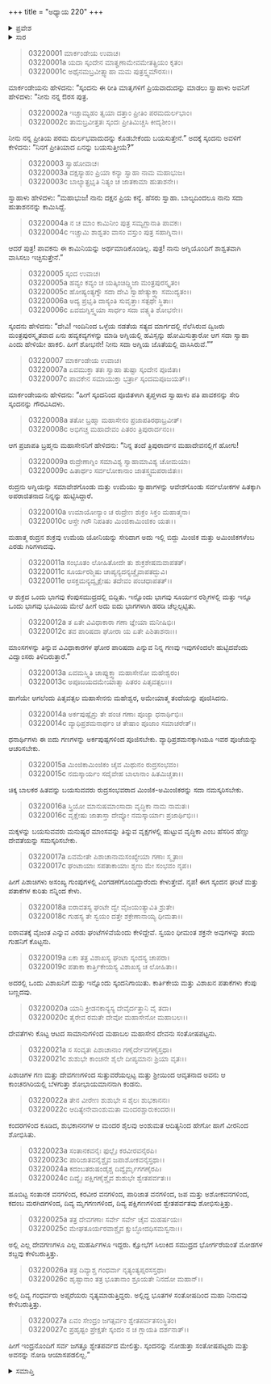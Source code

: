 +++
title = "ಅಧ್ಯಾಯ 220"
+++

<details><summary>ಪ್ರವೇಶ</summary>


।।   ಓಂ ಓಂ ನಮೋ ನಾರಾಯಣಾಯ।।   ಶ್ರೀ ವೇದವ್ಯಾಸಾಯ ನಮಃ ।।

ಶ್ರೀ ಕೃಷ್ಣದ್ವೈಪಾಯನ ವೇದವ್ಯಾಸ ವಿರಚಿತ  

**ಶ್ರೀ ಮಹಾಭಾರತ**

**ಆರಣ್ಯಕ ಪರ್ವ**

**ಮಾರ್ಕಂಡೇಯಸಮಸ್ಯಾ ಪರ್ವ**

**ಅಧ್ಯಾಯ 220**

</details>


<details><summary>ಸಾರ</summary>

ಸ್ವಾಹಾಳು ಅಗ್ನಿಯನ್ನು ಸೇರಿದುದು (1-7). ಬ್ರಹ್ಮನ ಸೂಚನೆಯಂತೆ ಸ್ಕಂದನು ಶಿವ-ಉಮೆಯರನ್ನು ತಂದೆ ತಾಯಿಯರಂತೆ ಪೂಜಿಸಿದ್ದು (8-13). ಶ್ವೇತಪರ್ವತದಲ್ಲಿ ಉತ್ಸವ (14-27).

</details>


> 03220001 ಮಾರ್ಕಂಡೇಯ ಉವಾಚ।  
03220001a ಯದಾ ಸ್ಕಂದೇನ ಮಾತೄಣಾಮೇವಮೇತತ್ಪ್ರಿಯಂ ಕೃತಂ।  
03220001c ಅಥೈನಮಬ್ರವೀತ್ಸ್ವಾಹಾ ಮಮ ಪುತ್ರಸ್ತ್ವಮೌರಸಃ।।

ಮಾರ್ಕಂಡೇಯನು ಹೇಳಿದನು: “ಸ್ಕಂದನು ಈ ರೀತಿ ಮಾತೃಗಳಿಗೆ ಪ್ರಿಯವಾದುದನ್ನು ಮಾಡಲು ಸ್ವಾಹಾಳು ಅವನಿಗೆ ಹೇಳಿದಳು: “ನೀನು ನನ್ನ ಔರಸ ಪುತ್ರ.

> 03220002a ಇಚ್ಚಾಮ್ಯಹಂ ತ್ವಯಾ ದತ್ತಾಂ ಪ್ರೀತಿಂ ಪರಮದುರ್ಲಭಾಂ।   
03220002c ತಾಮಬ್ರವೀತ್ತತಃ ಸ್ಕಂದಃ ಪ್ರೀತಿಮಿಚ್ಚಸಿ ಕೀದೃಶೀಂ।।

ನೀನು ನನ್ನ ಪ್ರೀತಿಯ ಪರಮ ದುರ್ಲಭವಾದುದನ್ನು ಕೊಡಬೇಕೆಂದು ಬಯಸುತ್ತೇನೆ.” ಅದಕ್ಕೆ ಸ್ಕಂದನು ಅವಳಿಗೆ ಕೇಳಿದನು: “ನಿನಗೆ ಪ್ರೀತಿಯಾದ ಏನನ್ನು ಬಯಸುತ್ತೀಯೆ?”

> 03220003 ಸ್ವಾಹೋವಾಚ।  
03220003a ದಕ್ಷಸ್ಯಾಹಂ ಪ್ರಿಯಾ ಕನ್ಯಾ ಸ್ವಾಹಾ ನಾಮ ಮಹಾಭುಜ।  
03220003c ಬಾಲ್ಯಾತ್ಪ್ರಭೃತಿ ನಿತ್ಯಂ ಚ ಜಾತಕಾಮಾ ಹುತಾಶನೇ।।

ಸ್ವಾಹಾಳು ಹೇಳಿದಳು: “ಮಹಾಭುಜ! ನಾನು ದಕ್ಷನ ಪ್ರಿಯ ಕನ್ಯೆ. ಹೆಸರು ಸ್ವಾಹಾ. ಬಾಲ್ಯದಿಂದಲೂ ನಾನು ಸದಾ ಹುತಾಶನನನ್ನು ಕಾಮಿಸಿದ್ದೆ.

> 03220004a ನ ಚ ಮಾಂ ಕಾಮಿನೀಂ ಪುತ್ರ ಸಮ್ಯಗ್ಜಾನಾತಿ ಪಾವಕಃ।   
03220004c ಇಚ್ಚಾಮಿ ಶಾಶ್ವತಂ ವಾಸಂ ವಸ್ತುಂ ಪುತ್ರ ಸಹಾಗ್ನಿನಾ।।

ಆದರೆ ಪುತ್ರ! ಪಾವಕನು ಈ ಕಾಮಿನಿಯನ್ನು ಅರ್ಥಮಾಡಿಕೊಂಡಿಲ್ಲ. ಪುತ್ರ! ನಾನು ಅಗ್ನಿಯೊಂದಿಗೆ ಶಾಶ್ವತವಾಗಿ ವಾಸಿಸಲು ಇಚ್ಛಿಸುತ್ತೇನೆ.”

> 03220005 ಸ್ಕಂದ ಉವಾಚ।  
03220005a ಹವ್ಯಂ ಕವ್ಯಂ ಚ ಯತ್ಕಿಂಚಿದ್ದ್ವಿಜಾ ಮಂತ್ರಪುರಸ್ಕೃತಂ।  
03220005c ಹೋಷ್ಯಂತ್ಯಗ್ನೌ ಸದಾ ದೇವಿ ಸ್ವಾಹೇತ್ಯುಕ್ತ್ವಾ ಸಮುದ್ಯತಂ।।  
03220006a ಅದ್ಯ ಪ್ರಭೃತಿ ದಾಸ್ಯಂತಿ ಸುವೃತ್ತಾಃ ಸತ್ಪಥೇ ಸ್ಥಿತಾಃ।  
03220006c ಏವಮಗ್ನಿಸ್ತ್ವಯಾ ಸಾರ್ಧಂ ಸದಾ ವತ್ಸ್ಯತಿ ಶೋಭನೇ।।

ಸ್ಕಂದನು ಹೇಳಿದನು: “ದೇವಿ! ಇಂದಿನಿಂದ ಒಳ್ಳೆಯ ನಡತೆಯ ಸತ್ಯದ ಮಾರ್ಗದಲ್ಲಿ ನೆಲೆಸಿರುವ ದ್ವಿಜರು ಮಂತ್ರಪುರಸ್ಕೃತವಾದ ಏನು ಹವ್ಯಕವ್ಯಗಳನ್ನು ಮಾಡಿ ಅಗ್ನಿಯಲ್ಲಿ ಹವಿಸ್ಸನ್ನು ಹೋಮಿಸುತ್ತಾರೋ ಆಗ ಸದಾ ಸ್ವಾಹಾ ಎಂದು ಹೇಳಿಯೇ ಹಾಕಲಿ. ಹೀಗೆ ಶೋಭನೇ! ನೀನು ಸದಾ ಅಗ್ನಿಯ ಜೊತೆಯಲ್ಲಿ ವಾಸಿಸಿರುವೆ.””

> 03220007 ಮಾರ್ಕಂಡೇಯ ಉವಾಚ।  
03220007a ಏವಮುಕ್ತಾ ತತಃ ಸ್ವಾಹಾ ತುಷ್ಟಾ ಸ್ಕಂದೇನ ಪೂಜಿತಾ।  
03220007c ಪಾವಕೇನ ಸಮಾಯುಕ್ತಾ ಭರ್ತ್ರಾ ಸ್ಕಂದಮಪೂಜಯತ್।।

ಮಾರ್ಕಂಡೇಯನು ಹೇಳಿದನು: “ಹೀಗೆ ಸ್ಕಂದನಿಂದ ಪೂಜಿತಳಾಗಿ ತೃಪ್ತಳಾದ ಸ್ವಾಹಾಳು ಪತಿ ಪಾವಕನನ್ನು ಸೇರಿ ಸ್ಕಂದನನ್ನು ಗೌರವಿಸಿದಳು.

> 03220008a ತತೋ ಬ್ರಹ್ಮಾ ಮಹಾಸೇನಂ ಪ್ರಜಾಪತಿರಥಾಬ್ರವೀತ್।  
03220008c ಅಭಿಗಚ್ಚ ಮಹಾದೇವಂ ಪಿತರಂ ತ್ರಿಪುರಾರ್ದನಂ।।

ಆಗ ಪ್ರಜಾಪತಿ ಬ್ರಹ್ಮನು ಮಹಾಸೇನನಿಗೆ ಹೇಳಿದನು: “ನಿನ್ನ ತಂದೆ ತ್ರಿಪುರಾರ್ದನ ಮಹಾದೇವನಲ್ಲಿಗೆ ಹೋಗು!

> 03220009a ರುದ್ರೇಣಾಗ್ನಿಂ ಸಮಾವಿಶ್ಯ ಸ್ವಾಹಾಮಾವಿಶ್ಯ ಚೋಮಯಾ।  
03220009c ಹಿತಾರ್ಥಂ ಸರ್ವಲೋಕಾನಾಂ ಜಾತಸ್ತ್ವಮಪರಾಜಿತಃ।।

ರುದ್ರನು ಅಗ್ನಿಯನ್ನು ಸಮಾವೇಶಗೊಂಡು ಮತ್ತು ಉಮೆಯು ಸ್ವಾಹಾಗಳನ್ನು ಆವೇಶಗೊಂಡು ಸರ್ವಲೋಕಗಳ ಹಿತಕ್ಕಾಗಿ ಅಪರಾಜಿತನಾದ ನಿನ್ನನ್ನು ಹುಟ್ಟಿಸಿದ್ದಾರೆ.

> 03220010a ಉಮಾಯೋನ್ಯಾಂ ಚ ರುದ್ರೇಣ ಶುಕ್ರಂ ಸಿಕ್ತಂ ಮಹಾತ್ಮನಾ।   
03220010c ಆಸ್ತೇ ಗಿರೌ ನಿಪತಿತಂ ಮಿಂಜಿಕಾಮಿಂಜಿಕಂ ಯತಃ।।

ಮಹಾತ್ಮ ರುದ್ರನ ಶುಕ್ರವು ಉಮೆಯ ಯೋನಿಯನ್ನು ಸೇರಿದಾಗ ಅದು ಇಲ್ಲಿ ಬಿದ್ದು ಮಿಂಜಿಕ ಮತ್ತು ಅಮಿಂಜಿಕಗಳೆಂಬ ಎರಡು ಗಿರಿಗಳಾದವು.

> 03220011a ಸಂಭೂತಂ ಲೋಹಿತೋದೇ ತು ಶುಕ್ರಶೇಷಮವಾಪತತ್।  
03220011c ಸೂರ್ಯರಶ್ಮಿಷು ಚಾಪ್ಯನ್ಯದನ್ಯಚ್ಚೈವಾಪತದ್ಭುವಿ।   
03220011e ಆಸಕ್ತಮನ್ಯದ್ವೃಕ್ಷೇಷು ತದೇವಂ ಪಂಚಧಾಪತತ್।।

ಆ ಶುಕ್ರದ ಒಂದು ಭಾಗವು ಕೆಂಪುಸಮುದ್ರದಲ್ಲಿ ಬಿದ್ದಿತು. ಇನ್ನೊಂದು ಭಾಗವು ಸೂರ್ಯನ ರಶ್ಮಿಗಳಲ್ಲಿ ಮತ್ತು ಇನ್ನೂ ಒಂದು ಭಾಗವು ಭೂಮಿಯ ಮೇಲೆ ಹೀಗೆ ಅದು ಐದು ಭಾಗಗಳಾಗಿ ಹರಡಿ ಚೆಲ್ಲಲ್ಪಟ್ಟಿತು.

> 03220012a ತ ಏತೇ ವಿವಿಧಾಕಾರಾ ಗಣಾ ಜ್ಞೇಯಾ ಮನೀಷಿಭಿಃ।  
03220012c ತವ ಪಾರಿಷದಾ ಘೋರಾ ಯ ಏತೇ ಪಿಶಿತಾಶನಾಃ।।

ಮಾಂಸಗಳನ್ನು ತಿನ್ನುವ ವಿವಿಧಾಕಾರಗಳ ಘೋರ ಪಾರಿಷದಾ ಎನ್ನುವ ನಿನ್ನ ಗಣವು ಇವುಗಳಿಂದಲೇ ಹುಟ್ಟಿದವೆಂದು ವಿದ್ವಾಂಸರು ತಿಳಿದಿರುತ್ತಾರೆ.”

> 03220013a ಏವಮಸ್ತ್ವಿತಿ ಚಾಪ್ಯುಕ್ತ್ವಾ ಮಹಾಸೇನೋ ಮಹೇಶ್ವರಂ।  
03220013c ಅಪೂಜಯದಮೇಯಾತ್ಮಾ ಪಿತರಂ ಪಿತೃವತ್ಸಲಃ।।

ಹಾಗೆಯೇ ಆಗಲೆಂದು ಪಿತೃವತ್ಸಲ ಮಹಾಸೇನನು ಮಹೇಶ್ವರ, ಅಮೇಯಾತ್ಮ ತಂದೆಯನ್ನು ಪೂಜಿಸಿದನು.

> 03220014a ಅರ್ಕಪುಷ್ಪೈಸ್ತು ತೇ ಪಂಚ ಗಣಾಃ ಪೂಜ್ಯಾ ಧನಾರ್ಥಿಭಿಃ।  
03220014c ವ್ಯಾಧಿಪ್ರಶಮನಾರ್ಥಂ ಚ ತೇಷಾಂ ಪೂಜಾಂ ಸಮಾಚರೇತ್।।

ಧನಾರ್ಥಿಗಳು ಈ ಐದು ಗಣಗಳನ್ನು ಅರ್ಕಪುಷ್ಪಗಳಿಂದ ಪೂಜಿಸಬೇಕು. ವ್ಯಾಧಿಪ್ರಶಮನಕ್ಕಾಗಿಯೂ ಇವರ ಪೂಜೆಯನ್ನು ಆಚರಿಸಬೇಕು.

> 03220015a ಮಿಂಜಿಕಾಮಿಂಜಿಕಂ ಚೈವ ಮಿಥುನಂ ರುದ್ರಸಂಭವಂ।  
03220015c ನಮಸ್ಕಾರ್ಯಂ ಸದೈವೇಹ ಬಾಲಾನಾಂ ಹಿತಮಿಚ್ಚತಾ।।

ಚಿಕ್ಕ ಬಾಲಕರ ಹಿತವನ್ನು ಬಯಸುವವರು ರುದ್ರಸಂಭವರಾದ ಮಿಂಜಿಕ-ಅಮಿಂಜಿಕರನ್ನು ಸದಾ ನಮಸ್ಕರಿಸಬೇಕು.

> 03220016a ಸ್ತ್ರಿಯೋ ಮಾನುಷಮಾಂಸಾದಾ ವೃದ್ಧಿಕಾ ನಾಮ ನಾಮತಃ।  
03220016c ವೃಕ್ಷೇಷು ಜಾತಾಸ್ತಾ ದೇವ್ಯೋ ನಮಸ್ಕಾರ್ಯಾಃ ಪ್ರಜಾರ್ಥಿಭಿಃ।।

ಮಕ್ಕಳನ್ನು ಬಯಸುವವರು ಮನುಷ್ಯರ ಮಾಂಸವನ್ನು ತಿನ್ನುವ ವೃಕ್ಷಗಳಲ್ಲಿ ಹುಟ್ಟುವ ವೃದ್ಧಿಕಾ ಎಂಬ ಹೆಸರಿನ ಹೆಣ್ಣು ದೇವತೆಯನ್ನು ಸಮಸ್ಕರಿಸಬೇಕು.

> 03220017a ಏವಮೇತೇ ಪಿಶಾಚಾನಾಮಸಂಖ್ಯೇಯಾ ಗಣಾಃ ಸ್ಮೃತಾಃ।   
03220017c ಘಂಟಾಯಾಃ ಸಪತಾಕಾಯಾಃ ಶೃಣು ಮೇ ಸಂಭವಂ ನೃಪ।।

ಹೀಗೆ ಪಿಶಾಚಿಗಳು ಅಸಂಖ್ಯ ಗುಂಪುಗಳಲ್ಲಿ ವಿಂಗಡಣೆಗೊಂದಿದ್ದಾರೆಂದು ಕೇಳುತ್ತೇವೆ. ನೃಪ! ಈಗ ಸ್ಕಂದನ ಘಂಟೆ ಮತ್ತು ಪತಾಕೆಗಳ ಕುರಿತು ನನ್ನಿಂದ ಕೇಳು.

> 03220018a ಐರಾವತಸ್ಯ ಘಂಟೇ ದ್ವೇ ವೈಜಯಂತ್ಯಾವಿತಿ ಶ್ರುತೇ।  
03220018c ಗುಹಸ್ಯ ತೇ ಸ್ವಯಂ ದತ್ತೇ ಶಕ್ರೇಣಾನಾಯ್ಯ ಧೀಮತಾ।।

ಐರಾವತಕ್ಕೆ ವೈಜಂತ ಎನ್ನುವ ಎರಡು ಘಂಟೆಗಳಿವೆಯೆಂದು ಕೇಳಿದ್ದೇವೆ. ಸ್ವಯಂ ಧೀಮಂತ ಶಕ್ರನೇ ಅವುಗಳನ್ನು ತಂದು  ಗುಹನಿಗೆ ಕೊಟ್ಟನು.

> 03220019a ಏಕಾ ತತ್ರ ವಿಶಾಖಸ್ಯ ಘಂಟಾ ಸ್ಕಂದಸ್ಯ ಚಾಪರಾ।  
03220019c ಪತಾಕಾ ಕಾರ್ತ್ತಿಕೇಯಸ್ಯ ವಿಶಾಖಸ್ಯ ಚ ಲೋಹಿತಾ।।

ಅದರಲ್ಲಿ ಒಂದು ವಿಶಾಖನಿಗೆ ಮತ್ತು ಇನ್ನೊಂದು ಸ್ಕಂದನಿಗಾಯಿತು. ಕಾರ್ತಿಕೇಯ ಮತ್ತು ವಿಶಾಖನ ಪತಾಕೆಗಳು ಕೆಂಪು ಬಣ್ಣದವು.

> 03220020a ಯಾನಿ ಕ್ರೀಡನಕಾನ್ಯಸ್ಯ ದೇವೈರ್ದತ್ತಾನಿ ವೈ ತದಾ।  
03220020c ತೈರೇವ ರಮತೇ ದೇವೋ ಮಹಾಸೇನೋ ಮಹಾಬಲಃ।।

ದೇವತೆಗಳು ಕೊಟ್ಟ ಆಟದ ಸಾಮಾನುಗಳಿಂದ ಮಹಾಬಲ ಮಹಾಸೇನ ದೇವನು ಸಂತೋಷಪಟ್ಟನು.

> 03220021a ಸ ಸಂವೃತಃ ಪಿಶಾಚಾನಾಂ ಗಣೈರ್ದೇವಗಣೈಸ್ತಥಾ।  
03220021c ಶುಶುಭೇ ಕಾಂಚನೇ ಶೈಲೇ ದೀಪ್ಯಮಾನಃ ಶ್ರಿಯಾ ವೃತಃ।।

ಪಿಶಾಚಿಗಳ ಗಣ ಮತ್ತು ದೇವಗಣಗಳಿಂದ ಸುತ್ತುವರೆಯಲ್ಪಟ್ಟ ಮತ್ತು ಶ್ರೀಯಿಂದ ಆವೃತನಾದ ಅವನು ಆ ಕಾಂಚನಗಿರಿಯಲ್ಲಿ ಬೆಳಗುತ್ತಾ ಶೋಭಾಯಮಾನನಾಗಿ ಕಂಡನು.

> 03220022a ತೇನ ವೀರೇಣ ಶುಶುಭೇ ಸ ಶೈಲಃ ಶುಭಕಾನನಃ।  
03220022c ಆದಿತ್ಯೇನೇವಾಂಶುಮತಾ ಮಂದರಶ್ಚಾರುಕಂದರಃ।।

ಕಂದರಗಳಿಂದ ಕೂಡಿದ, ಶುಭಕಾನನಗಳ ಆ ಮಂದರ ಶೈಲವು ಅಂಶುಮತ ಆದಿತ್ಯನಿಂದ ಹೇಗೋ ಹಾಗೆ ವೀರನಿಂದ ಶೋಭಿಸಿತು.

> 03220023a ಸಂತಾನಕವನೈಃ ಫುಲ್ಲೈಃ ಕರವೀರವನೈರಪಿ।  
03220023c ಪಾರಿಜಾತವನೈಶ್ಚೈವ ಜಪಾಶೋಕವನೈಸ್ತಥಾ।।  
03220024a ಕದಂಬತರುಷಂಡೈಶ್ಚ ದಿವ್ಯೈರ್ಮೃಗಗಣೈರಪಿ।   
03220024c ದಿವ್ಯೈಃ ಪಕ್ಷಿಗಣೈಶ್ಚೈವ ಶುಶುಭೇ ಶ್ವೇತಪರ್ವತಃ।।

ಹೂಬಿಟ್ಟ ಸಂತಾನಕ ವನಗಳಿಂದ, ಕರವೀರ ವನಗಳಿಂದ, ಪಾರಿಜಾತ ವನಗಳಿಂದ, ಜಪ ಮತ್ತು ಅಶೋಕವನಗಳಿಂದ, ಕದಂಬ ಮರಗಿಡಗಳಿಂದ, ದಿವ್ಯ ಮೃಗಗಣಗಳಿಂದ, ದಿವ್ಯ ಪಕ್ಷಿಗಣಗಳಿಂದ ಶ್ವೇತಪರ್ವತವು ಶೋಭಿಸುತ್ತಿತ್ತು.

> 03220025a ತತ್ರ ದೇವಗಣಾಃ ಸರ್ವೇ ಸರ್ವೇ ಚೈವ ಮಹರ್ಷಯಃ।  
03220025c ಮೇಘತೂರ್ಯರವಾಶ್ಚೈವ ಕ್ಷುಬ್ಧೋದಧಿಸಮಸ್ವನಾಃ।।

ಅಲ್ಲಿ ಎಲ್ಲ ದೇವಗಣಗಳೂ ಎಲ್ಲ ಮಹರ್ಷಿಗಳೂ ಇದ್ದರು. ಕ್ಷೋಭೆಗೆ ಸಿಲುಕಿದ ಸಮುದ್ರದ ಭೋರ್ಗರೆಯಂತೆ ಮೋಡಗಳ ಶಬ್ದವು ಕೇಳಿಬರುತ್ತಿತ್ತು.

> 03220026a ತತ್ರ ದಿವ್ಯಾಶ್ಚ ಗಂಧರ್ವಾ ನೃತ್ಯಂತ್ಯಪ್ಸರಸಸ್ತಥಾ।  
03220026c ಹೃಷ್ಟಾನಾಂ ತತ್ರ ಭೂತಾನಾಂ ಶ್ರೂಯತೇ ನಿನದೋ ಮಹಾನ್।।

ಅಲ್ಲಿ ದಿವ್ಯ ಗಂಧರ್ವರು ಅಪ್ಸರೆಯರು ನೃತ್ಯಮಾಡುತ್ತಿದ್ದರು. ಅಲ್ಲಿದ್ದ ಭೂತಗಳ ಸಂತೋಷದಿಂದ ಮಹಾ ನಿನಾದವು ಕೇಳಿಬರುತ್ತಿತ್ತು.

> 03220027a ಏವಂ ಸೇಂದ್ರಂ ಜಗತ್ಸರ್ವಂ ಶ್ವೇತಪರ್ವತಸಂಸ್ಥಿತಂ।   
03220027c ಪ್ರಹೃಷ್ಟಂ ಪ್ರೇಕ್ಷತೇ ಸ್ಕಂದಂ ನ ಚ ಗ್ಲಾಯತಿ ದರ್ಶನಾತ್।।

ಹೀಗೆ ಇಂದ್ರನೊಂದಿಗೆ ಸರ್ವ ಜಗತ್ತೂ ಶ್ವೇತಪರ್ವದ ಮೇಲಿತ್ತು. ಸ್ಕಂದನನ್ನು ನೋಡುತ್ತಾ ಸಂತೋಷಪಟ್ಟರು ಮತ್ತು ಅವನನ್ನು ನೋಡಿ ಆಯಾಸಪಡಲಿಲ್ಲ.”


<details><summary>ಸಮಾಪ್ತಿ</summary>


ಇತಿ ಶ್ರೀ ಮಹಾಭಾರತೇ ಆರಣ್ಯಕ ಪರ್ವಣಿ ಮಾರ್ಕಂಡೇಯಸಮಸ್ಯಾ ಪರ್ವಣಿ ವಿಂಶತ್ಯಾಧಿಕದ್ವಿಶತತಮೋಽಧ್ಯಾಯಃ।  
ಇದು ಮಹಾಭಾರತದ ಆರಣ್ಯಕ ಪರ್ವದಲ್ಲಿ ಮಾರ್ಕಂಡೇಯಸಮಸ್ಯಾ ಪರ್ವದಲ್ಲಿ ಇನ್ನೂರಾಇಪ್ಪತ್ತನೆಯ ಅಧ್ಯಾಯವು.

</details>
